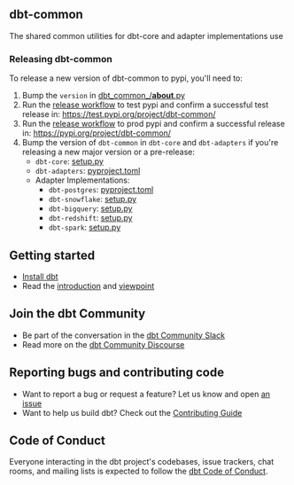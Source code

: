 ## dbt-common

The shared common utilities for dbt-core and adapter implementations use

### Releasing dbt-common
To release a new version of dbt-common to pypi, you'll need to: 
1. Bump the `version` in [dbt_common_/__about__.py](https://github.com/dbt-labs/dbt-common/blob/main/dbt_common/__about__.py)
2. Run the [release workflow](https://github.com/dbt-labs/dbt-common/actions/workflows/release.yml) to test pypi and confirm a successful test release in: https://test.pypi.org/project/dbt-common/
3. Run the [release workflow](https://github.com/dbt-labs/dbt-common/actions/workflows/release.yml) to prod pypi and confirm a successful release in: https://pypi.org/project/dbt-common/
4. Bump the version of `dbt-common` in `dbt-core` and `dbt-adapters` if you're releasing a new major version or a pre-release: 
   * `dbt-core`: [setup.py](https://github.com/dbt-labs/dbt-core/blob/main/core/setup.py)
   * `dbt-adapters`: [pyproject.toml](https://github.com/dbt-labs/dbt-adapters/blob/main/pyproject.toml)
   * Adapter Implementations: 
     * `dbt-postgres`: [pyproject.toml](https://github.com/dbt-labs/dbt-postgres/blob/main/pyproject.toml)
     * `dbt-snowflake`: [setup.py](https://github.com/dbt-labs/dbt-snowflake/blob/main/setup.py)
     * `dbt-bigquery`: [setup.py](https://github.com/dbt-labs/dbt-bigquery/blob/main/setup.py)
     * `dbt-redshift`: [setup.py](https://github.com/dbt-labs/dbt-redshift/blob/main/setup.py)
     * `dbt-spark`: [setup.py](https://github.com/dbt-labs/dbt-spark/blob/main/setup.py)

## Getting started

- [Install dbt](https://docs.getdbt.com/docs/get-started/installation)
- Read the [introduction](https://docs.getdbt.com/docs/introduction/) and [viewpoint](https://docs.getdbt.com/docs/about/viewpoint/)

## Join the dbt Community

- Be part of the conversation in the [dbt Community Slack](http://community.getdbt.com/)
- Read more on the [dbt Community Discourse](https://discourse.getdbt.com)

## Reporting bugs and contributing code

- Want to report a bug or request a feature? Let us know and open [an issue](https://github.com/dbt-labs/dbt-common/issues/new/choose)
- Want to help us build dbt? Check out the [Contributing Guide](https://github.com/dbt-labs/dbt-common/blob/HEAD/CONTRIBUTING.md)

## Code of Conduct

Everyone interacting in the dbt project's codebases, issue trackers, chat rooms, and mailing lists is expected to follow the [dbt Code of Conduct](https://community.getdbt.com/code-of-conduct).
